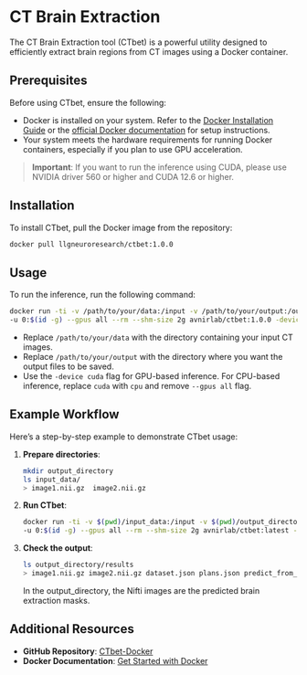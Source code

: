 # CT Brain Extraction

The CT Brain Extraction tool (CTbet) is a powerful utility designed to efficiently extract brain regions from CT images using a Docker container.

## Prerequisites

Before using CTbet, ensure the following:

- Docker is installed on your system. Refer to the [Docker Installation Guide](../docker.md) or the [official Docker documentation](https://docs.docker.com/get-docker/) for setup instructions.
- Your system meets the hardware requirements for running Docker containers, especially if you plan to use GPU acceleration.

> **Important**: If you want to run the inference using CUDA, please use NVIDIA driver 560 or higher and CUDA 12.6 or higher.

## Installation

To install CTbet, pull the Docker image from the repository:

```bash
docker pull llgneuroresearch/ctbet:1.0.0
```

## Usage

To run the inference, run the following command:

```bash
docker run -ti -v /path/to/your/data:/input -v /path/to/your/output:/output \
-u 0:$(id -g) --gpus all --rm --shm-size 2g avnirlab/ctbet:1.0.0 -device cuda
```

  - Replace `/path/to/your/data` with the directory containing your input CT images.
  - Replace `/path/to/your/output` with the directory where you want the output files to be saved.
  - Use the `-device cuda` flag for GPU-based inference. For CPU-based inference, replace `cuda` with `cpu` and remove `--gpus all` flag.

## Example Workflow

Here’s a step-by-step example to demonstrate CTbet usage:

1. **Prepare directories**:

    ```bash
    mkdir output_directory
    ls input_data/
    > image1.nii.gz  image2.nii.gz
    ```

2. **Run CTbet**:

    ```bash
    docker run -ti -v $(pwd)/input_data:/input -v $(pwd)/output_directory:/output \
    -u 0:$(id -g) --gpus all --rm --shm-size 2g avnirlab/ctbet:latest -device cuda
    ```

3. **Check the output**:

    ```bash
    ls output_directory/results
    > image1.nii.gz image2.nii.gz dataset.json plans.json predict_from_raw_data_args.json
    ```

    In the output_directory, the Nifti images are the predicted brain extraction masks.

## Additional Resources

- **GitHub Repository**: [CTbet-Docker](https://github.com/llgneuroresearch/CTbet-Docker)
- **Docker Documentation**: [Get Started with Docker](https://docs.docker.com/get-started/)